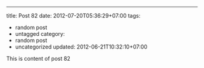 ---
title: Post 82
date: 2012-07-20T05:36:29+07:00
tags:
  - random post
  - untagged
category:
  - random post
  - uncategorized
updated: 2012-06-21T10:32:10+07:00

This is content of post 82